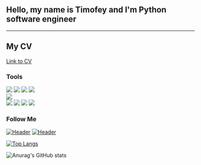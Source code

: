 ## Hello, my name is Timofey and I'm Python software engineer 
---

## My CV
[Link to CV](x)

### Tools
<div>
<img src="https://img.shields.io/badge/-Postman-black?style=for-the-badge&logo=Postman"/>
<img src="https://img.shields.io/badge/-Charles-black?style=for-the-badge&logo=Charles"/>
<img src="https://img.shields.io/badge/-DevTools-black?style=for-the-badge&logo=DevTools"/>
<img src="https://img.shields.io/badge/-GIT-black?style=for-the-badge&logo=GIT"/>
</div>
<div>
<!-- <img src="https://img.shields.io/badge/-Android studio-black?style=for-the-badge&logo=Android studio"/> -->
<!-- <img src="https://img.shields.io/badge/-YOUTRACK-black?style=for-the-badge&logo=YOUTRACK&logoColor=yellow"/> -->
<!-- <img src="https://img.shields.io/badge/-JSON-black?style=for-the-badge&logo=json&logoColor=yellow"/> -->
<img src="https://img.shields.io/badge/-Postgresql-black?style=for-the-badge&logo=Postgresql"/>
</div>
<div>
<img src="https://img.shields.io/badge/-MYSQL-000000?style=for-the-badge&logo=MYSQL"/>
<img src="https://img.shields.io/badge/-Pyhton-000000?style=for-the-badge&logo=Python"/>
<img src="https://img.shields.io/badge/-JavaScript-000000?style=for-the-badge&logo=JavaScript"/>
<img src="https://img.shields.io/badge/-LINUX-000000?style=for-the-badge&logo=UBUNTU"/>
</div>



### Follow Me
[![Header](https://img.shields.io/badge/Telegram-090909?style=for-the-badge&logo=telegram&logoColor=31a5db)](https://t.me/im_timofey)
[![Header](https://img.shields.io/badge/Linkedin-090909?style=for-the-badge&logo=linkedin&logoColor=0073b1)](x)

[![Top Langs](https://github-readme-stats.vercel.app/api/top-langs/?username=Timo4ey&layout=compact&theme=radical)](https://github.com/anuraghazra/github-readme-stats)

![Anurag's GitHub stats](https://github-readme-stats.vercel.app/api?username=Timo4ey&show_icons=true&theme=radical)
